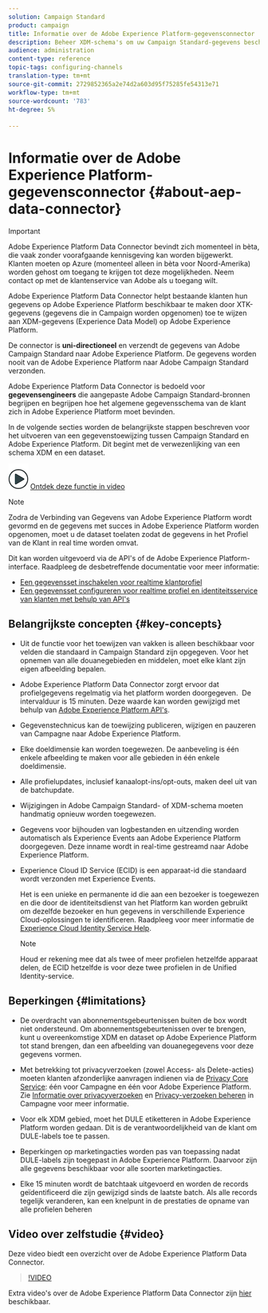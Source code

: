 ```yaml
---
solution: Campaign Standard
product: campaign
title: Informatie over de Adobe Experience Platform-gegevensconnector
description: Beheer XDM-schema's om uw Campaign Standard-gegevens beschikbaar te maken op Adobe Experience Platform.
audience: administration
content-type: reference
topic-tags: configuring-channels
translation-type: tm+mt
source-git-commit: 2729852365a2e74d2a603d95f75285fe54313e71
workflow-type: tm+mt
source-wordcount: '783'
ht-degree: 5%

---
```



# Informatie over de Adobe Experience Platform-gegevensconnector {#about-aep-data-connector}

>[!IMPORTANT]
>
>Adobe Experience Platform Data Connector bevindt zich momenteel in bèta, die vaak zonder voorafgaande kennisgeving kan worden bijgewerkt. Klanten moeten op Azure (momenteel alleen in bèta voor Noord-Amerika) worden gehost om toegang te krijgen tot deze mogelijkheden. Neem contact op met de klantenservice van Adobe als u toegang wilt.

Adobe Experience Platform Data Connector helpt bestaande klanten hun gegevens op Adobe Experience Platform beschikbaar te maken door XTK-gegevens (gegevens die in Campaign worden opgenomen) toe te wijzen aan XDM-gegevens (Experience Data Model) op Adobe Experience Platform.

De connector is **uni-directioneel** en verzendt de gegevens van Adobe Campaign Standard naar Adobe Experience Platform. De gegevens worden nooit van de Adobe Experience Platform naar Adobe Campaign Standard verzonden.

Adobe Experience Platform Data Connector is bedoeld voor **gegevensengineers** die aangepaste Adobe Campaign Standard-bronnen begrijpen en begrijpen hoe het algemene gegevensschema van de klant zich in Adobe Experience Platform moet bevinden.

In de volgende secties worden de belangrijkste stappen beschreven voor het uitvoeren van een gegevenstoewijzing tussen Campaign Standard en Adobe Experience Platform. Dit begint met de verwezenlijking van een schema XDM en een dataset.

![](assets/do-not-localize/how-to-video.png) [Ontdek deze functie in video](#video)

>[!NOTE]
>Zodra de Verbinding van Gegevens van Adobe Experience Platform wordt gevormd en de gegevens met succes in Adobe Experience Platform worden opgenomen, moet u de dataset toelaten zodat de gegevens in het Profiel van de Klant in real time worden omvat.
>
>Dit kan worden uitgevoerd via de API&#39;s of de Adobe Experience Platform-interface. Raadpleeg de desbetreffende documentatie voor meer informatie:
>
>* [Een gegevensset inschakelen voor realtime klantprofiel](https://docs.adobe.com/content/help/en/experience-platform/rtcdp/datasets/dataset.html)
>* [Een gegevensset configureren voor realtime profiel en identiteitsservice van klanten met behulp van API&#39;s](https://docs.adobe.com/content/help/en/experience-platform/catalog/api/getting-started.html)


## Belangrijkste concepten {#key-concepts}

* Uit de functie voor het toewijzen van vakken is alleen beschikbaar voor velden die standaard in Campaign Standard zijn opgegeven. Voor het opnemen van alle douanegebieden en middelen, moet elke klant zijn eigen afbeelding bepalen.

* Adobe Experience Platform Data Connector zorgt ervoor dat profielgegevens regelmatig via het platform worden doorgegeven. &#x200B; De intervalduur is 15 minuten. Deze waarde kan worden gewijzigd met behulp van [Adobe Experience Platform API&#39;s](https://docs.adobe.com/content/help/en/experience-platform/ingestion/home.html).

* Gegevenstechnicus kan de toewijzing publiceren, wijzigen en pauzeren van Campagne naar Adobe Experience Platform.

* Elke doeldimensie kan worden toegewezen. De aanbeveling is één enkele afbeelding te maken voor alle gebieden in één enkele doeldimensie.

* Alle profielupdates, inclusief kanaalopt-ins/opt-outs, maken deel uit van de batchupdate.

* Wijzigingen in Adobe Campaign Standard- of XDM-schema moeten handmatig opnieuw worden toegewezen. &#x200B;

* Gegevens voor bijhouden van logbestanden en uitzending worden automatisch als Experience Events aan Adobe Experience Platform doorgegeven. Deze inname wordt in real-time gestreamd naar Adobe Experience Platform.

* Experience Cloud ID Service (ECID) is een apparaat-id die standaard wordt verzonden met Experience Events.

   Het is een unieke en permanente id die aan een bezoeker is toegewezen en die door de identiteitsdienst van het Platform kan worden gebruikt om dezelfde bezoeker en hun gegevens in verschillende Experience Cloud-oplossingen te identificeren. Raadpleeg voor meer informatie de [Experience Cloud Identity Service Help](https://docs.adobe.com/content/help/en/id-service/using/home.html).

   >[!NOTE]
   >
   >Houd er rekening mee dat als twee of meer profielen hetzelfde apparaat delen, de ECID hetzelfde is voor deze twee profielen in de Unified Identity-service.

## Beperkingen {#limitations}

* De overdracht van abonnementsgebeurtenissen buiten de box wordt niet ondersteund. Om abonnementsgebeurtenissen over te brengen, kunt u overeenkomstige XDM en dataset op Adobe Experience Platform tot stand brengen, dan een afbeelding van douanegegevens voor deze gegevens vormen.

* Met betrekking tot privacyverzoeken (zowel Access- als Delete-acties) moeten klanten afzonderlijke aanvragen indienen via de [Privacy Core Service](https://docs.adobe.com/content/help/en/experience-platform/privacy/home.html#how-to-use-privacy-service-to-manage-privacy-job-requests): één voor Campagne en één voor Adobe Experience Platform. Zie [Informatie over privacyverzoeken](https://experienceleague.adobe.com/docs/campaign-standard/using/getting-started/privacy/privacy-requests.html?lang=nl#getting-started) en [Privacy-verzoeken beheren](https://helpx.adobe.com/nl/campaign/kb/acs-privacy.html#ManagingPrivacyRequests) in Campagne voor meer informatie.

* Voor elk XDM gebied, moet het DULE etiketteren in Adobe Experience Platform worden gedaan. Dit is de verantwoordelijkheid van de klant om DULE-labels toe te passen.

* Beperkingen op marketingacties worden pas van toepassing nadat DULE-labels zijn toegepast in Adobe Experience Platform. Daarvoor zijn alle gegevens beschikbaar voor alle soorten marketingacties.

* Elke 15 minuten wordt de batchtaak uitgevoerd en worden de records geïdentificeerd die zijn gewijzigd sinds de laatste batch. Als alle records tegelijk veranderen, kan een knelpunt in de prestaties de opname van alle profielen beheren

## Video over zelfstudie {#video}

Deze video biedt een overzicht over de Adobe Experience Platform Data Connector.

>[!VIDEO](https://video.tv.adobe.com/v/27304?quality=12&captions=eng)

Extra video&#39;s over de Adobe Experience Platform Data Connector zijn [hier](https://docs.adobe.com/content/help/nl-NL/campaign-learn/campaign-standard-tutorials/administrating/adobe-experience-platform-data-connector/understanding-the-adobe-experience-platform-data-connector.html) beschikbaar.
